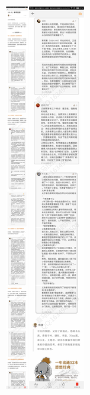 ![](../../images/2017年07月/XY0715本周放榜：凡人的福利来自精英的挥霍吗？.jpg)
![](../../images/2017年07月/XY0715本周放榜：凡人的福利来自精英的挥霍吗？2.jpg)
